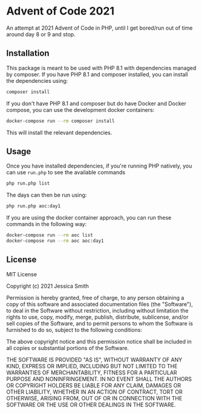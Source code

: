 # Advent of Code 2021
An attempt at 2021 Advent of Code in PHP, until I get bored/run out of time around day 8 or 9 and stop.

## Installation

This package is meant to be used with PHP 8.1 with dependencies managed by composer. If you have PHP 8.1 and composer installed, you can install the dependencies using:

```bash
composer install
```

If you don't have PHP 8.1 and composer but do have Docker and Docker compose, you can use the development docker containers:

```bash
docker-compose run --rm composer install
```

This will install the relevant dependencies.

## Usage

Once you have installed dependencies, if you're running PHP natively, you can use `run.php` to see the available commands

```bash
php run.php list
```

The days can then be run using:

```bash
php run.php aoc:day1
```

If you are using the docker container approach, you can run these commands in the following way:

```bash
docker-compose run --rm aoc list
docker-compose run --rm aoc aoc:day1
```

## License

MIT License

Copyright (c) 2021 Jessica Smith

Permission is hereby granted, free of charge, to any person obtaining a copy
of this software and associated documentation files (the "Software"), to deal
in the Software without restriction, including without limitation the rights
to use, copy, modify, merge, publish, distribute, sublicense, and/or sell
copies of the Software, and to permit persons to whom the Software is
furnished to do so, subject to the following conditions:

The above copyright notice and this permission notice shall be included in all
copies or substantial portions of the Software.

THE SOFTWARE IS PROVIDED "AS IS", WITHOUT WARRANTY OF ANY KIND, EXPRESS OR
IMPLIED, INCLUDING BUT NOT LIMITED TO THE WARRANTIES OF MERCHANTABILITY,
FITNESS FOR A PARTICULAR PURPOSE AND NONINFRINGEMENT. IN NO EVENT SHALL THE
AUTHORS OR COPYRIGHT HOLDERS BE LIABLE FOR ANY CLAIM, DAMAGES OR OTHER
LIABILITY, WHETHER IN AN ACTION OF CONTRACT, TORT OR OTHERWISE, ARISING FROM,
OUT OF OR IN CONNECTION WITH THE SOFTWARE OR THE USE OR OTHER DEALINGS IN THE
SOFTWARE.
